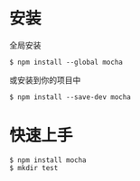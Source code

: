 # 安装
全局安装
```
$ npm install --global mocha
```

或安装到你的项目中
```
$ npm install --save-dev mocha
```

# 快速上手

```
$ npm install mocha
$ mkdir test
```
